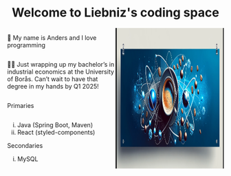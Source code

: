 <h1 align="center" class="Merriweather">Welcome to Liebniz's coding space</h1>

<div style="display: flex">
  <div 
  style="display: flex; 
  flex-direction: column; 
  align-items: left; 
  justify-content: center"> 
    <p style="">👋 My name is Anders and I love programming </p>
    <p>
    👨‍🎓 Just wrapping up my bachelor’s in industrial economics at the University of Borås. Can’t wait to have that degree in my hands by Q1 2025! 
    </p>
    <p>
    Primaries
    </p>
    <ul>
      <li type="i"> Java (Spring Boot, Maven)
      <li type="i"> React (styled-components)
    </ul>
        <span>Secondaries</span>
    <ul>
      <li type="i"> MySQL
    </ul>
    </div>
  <img src="./static/coffee-atom-banner.png" alt="Java React banner" width="50%" style="display: block; margin-left: auto; margin-right: auto" />
</div>
